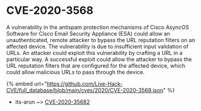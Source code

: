 # CVE-2020-3568

A vulnerability in the antispam protection mechanisms of Cisco AsyncOS Software for Cisco Email Security Appliance (ESA) could allow an unauthenticated, remote attacker to bypass the URL reputation filters on an affected device. The vulnerability is due to insufficient input validation of URLs. An attacker could exploit this vulnerability by crafting a URL in a particular way. A successful exploit could allow the attacker to bypass the URL reputation filters that are configured for the affected device, which could allow malicious URLs to pass through the device.

{% embed url="https://github.com/Live-Hack-CVE/full_database/blob/main/cves/2020/CVE-2020-3568.json" %}


* its-arun ~> [CVE-2020-35682](https://zeste.alice-snow.ru/2020/database/cve-2020-3568/cve-2020-35682-its-arun)